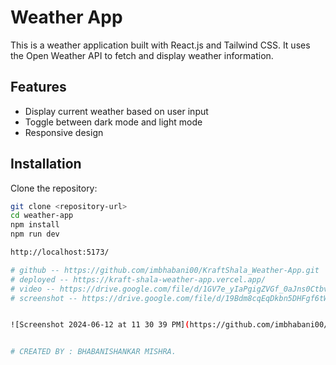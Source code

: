 # Weather App

This is a weather application built with React.js and Tailwind CSS. It uses the Open Weather API to fetch and display weather information.

## Features

- Display current weather based on user input
- Toggle between dark mode and light mode
- Responsive design

## Installation

Clone the repository:

```bash
git clone <repository-url>
cd weather-app
npm install
npm run dev

http://localhost:5173/

# github -- https://github.com/imbhabani00/KraftShala_Weather-App.git
# deployed -- https://kraft-shala-weather-app.vercel.app/
# video -- https://drive.google.com/file/d/1GV7e_yIaPgigZVGf_0aJns0Ctbv9ei7G/view?usp=sharing
# screenshot -- https://drive.google.com/file/d/19Bdm8cqEqDkbn5DHFgf6tWnjCaCFkHfX/view?usp=drive_link


![Screenshot 2024-06-12 at 11 30 39 PM](https://github.com/imbhabani00/KraftShala_Weather-App/assets/111756939/ea49af7d-529d-4e0a-a9bf-0ae6638f3b91)


# CREATED BY : BHABANISHANKAR MISHRA.






